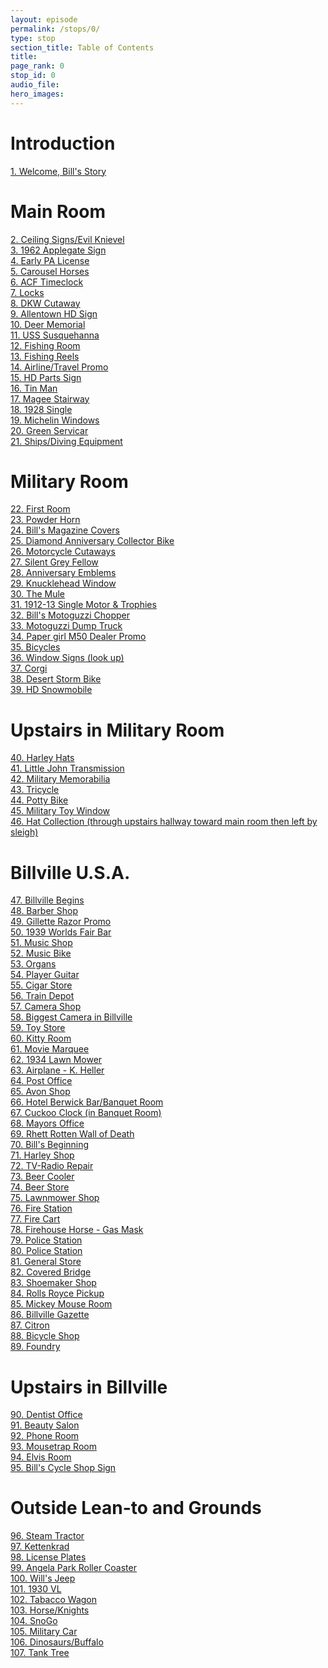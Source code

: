 ```yaml
---
layout: episode
permalink: /stops/0/
type: stop
section_title: Table of Contents
title: 
page_rank: 0
stop_id: 0
audio_file: 
hero_images:
---
```


<h1>Introduction</h1>
<a href="https://chantzatbills.github.io/stops/1/">1. Welcome, Bill's Story</a><br>
<h1>Main Room</h1>
<a href="https://chantzatbills.github.io/stops/2/">2. Ceiling Signs/Evil Knievel</a><br>
<a href="https://chantzatbills.github.io/stops/3/">3. 1962 Applegate Sign</a><br>
<a href="https://chantzatbills.github.io/stops/4/">4. Early PA License</a><br>
<a href="https://chantzatbills.github.io/stops/5/">5. Carousel Horses</a><br>
<a href="https://chantzatbills.github.io/stops/6/">6. ACF Timeclock</a><br>
<a href="https://chantzatbills.github.io/stops/7/">7. Locks</a><br>
<a href="https://chantzatbills.github.io/stops/8/">8. DKW Cutaway</a><br>
<a href="https://chantzatbills.github.io/stops/9/">9. Allentown HD Sign</a><br>
<a href="https://chantzatbills.github.io/stops/10/">10. Deer Memorial</a><br>
<a href="https://chantzatbills.github.io/stops/11/">11. USS Susquehanna</a><br>
<a href="https://chantzatbills.github.io/stops/12/">12. Fishing Room</a><br>
<a href="https://chantzatbills.github.io/stops/13/">13. Fishing Reels</a><br>
<a href="https://chantzatbills.github.io/stops/14/">14. Airline/Travel Promo</a><br>
<a href="https://chantzatbills.github.io/stops/15/">15. HD Parts Sign</a><br>
<a href="https://chantzatbills.github.io/stops/16/">16. Tin Man</a><br>
<a href="https://chantzatbills.github.io/stops/17/">17. Magee Stairway</a><br>
<a href="https://chantzatbills.github.io/stops/18/">18. 1928 Single</a><br>
<a href="https://chantzatbills.github.io/stops/19/">19. Michelin Windows</a><br>
<a href="https://chantzatbills.github.io/stops/20/">20. Green Servicar</a><br>
<a href="https://chantzatbills.github.io/stops/21/">21. Ships/Diving Equipment</a><br>
<h1>Military Room</h1>
<a href="https://chantzatbills.github.io/stops/22/">22. First Room</a><br>
<a href="https://chantzatbills.github.io/stops/23/">23. Powder Horn</a><br>
<a href="https://chantzatbills.github.io/stops/24/">24. Bill's Magazine Covers</a><br>
<a href="https://chantzatbills.github.io/stops/25/">25. Diamond Anniversary Collector Bike</a><br>
<a href="https://chantzatbills.github.io/stops/26/">26. Motorcycle Cutaways</a><br>
<a href="https://chantzatbills.github.io/stops/27/">27. Silent Grey Fellow</a><br>
<a href="https://chantzatbills.github.io/stops/28/">28. Anniversary Emblems</a><br>
<a href="https://chantzatbills.github.io/stops/29/">29. Knucklehead Window</a><br>
<a href="https://chantzatbills.github.io/stops/30/">30. The Mule</a><br>
<a href="https://chantzatbills.github.io/stops/31/">31. 1912-13 Single Motor & Trophies</a><br>
<a href="https://chantzatbills.github.io/stops/32/">32. Bill's Motoguzzi Chopper</a><br>
<a href="https://chantzatbills.github.io/stops/33/">33. Motoguzzi Dump Truck</a><br>
<a href="https://chantzatbills.github.io/stops/34/">34. Paper girl M50 Dealer Promo</a><br>
<a href="https://chantzatbills.github.io/stops/35/">35. Bicycles</a><br>
<a href="https://chantzatbills.github.io/stops/36/">36. Window Signs (look up)</a><br>
<a href="https://chantzatbills.github.io/stops/37/">37. Corgi</a><br>
<a href="https://chantzatbills.github.io/stops/38/">38. Desert Storm Bike</a><br>
<a href="https://chantzatbills.github.io/stops/39/">39. HD Snowmobile</a><br>
<h1>Upstairs in Military Room</h1>
<a href="https://chantzatbills.github.io/stops/40/">40. Harley Hats</a><br>
<a href="https://chantzatbills.github.io/stops/41/">41. Little John Transmission</a><br>
<a href="https://chantzatbills.github.io/stops/42/">42. Military Memorabilia</a><br>
<a href="https://chantzatbills.github.io/stops/43/">43. Tricycle</a><br>
<a href="https://chantzatbills.github.io/stops/44/">44. Potty Bike</a><br>
<a href="https://chantzatbills.github.io/stops/45/">45. Military Toy Window</a><br>
<a href="https://chantzatbills.github.io/stops/46/">46. Hat Collection (through upstairs hallway toward main room then left by sleigh)</a><br>
<h1>Billville U.S.A.</h1>
<a href="https://chantzatbills.github.io/stops/47/">47. Billville Begins</a><br>
<a href="https://chantzatbills.github.io/stops/48/">48. Barber Shop</a><br>
<a href="https://chantzatbills.github.io/stops/49/">49. Gillette Razor Promo</a><br>
<a href="https://chantzatbills.github.io/stops/50/">50. 1939 Worlds Fair Bar</a><br>
<a href="https://chantzatbills.github.io/stops/51/">51. Music Shop</a><br>
<a href="https://chantzatbills.github.io/stops/52/">52. Music Bike</a><br>
<a href="https://chantzatbills.github.io/stops/53/">53. Organs</a><br>
<a href="https://chantzatbills.github.io/stops/54/">54. Player Guitar</a><br>
<a href="https://chantzatbills.github.io/stops/55/">55. Cigar Store</a><br>
<a href="https://chantzatbills.github.io/stops/56/">56. Train Depot</a><br>
<a href="https://chantzatbills.github.io/stops/57/">57. Camera Shop</a><br>
<a href="https://chantzatbills.github.io/stops/58/">58. Biggest Camera in Billville</a><br>
<a href="https://chantzatbills.github.io/stops/59/">59. Toy Store</a><br>
<a href="https://chantzatbills.github.io/stops/60/">60. Kitty Room</a><br>
<a href="https://chantzatbills.github.io/stops/61/">61. Movie Marquee</a><br>
<a href="https://chantzatbills.github.io/stops/62/">62. 1934 Lawn Mower</a><br>
<a href="https://chantzatbills.github.io/stops/63/">63. Airplane - K. Heller</a><br>
<a href="https://chantzatbills.github.io/stops/64/">64. Post Office</a><br>
<a href="https://chantzatbills.github.io/stops/65/">65. Avon Shop</a><br>
<a href="https://chantzatbills.github.io/stops/66/">66. Hotel Berwick Bar/Banquet Room</a><br>
<a href="https://chantzatbills.github.io/stops/67/">67. Cuckoo Clock (in Banquet Room)</a><br>
<a href="https://chantzatbills.github.io/stops/68/">68. Mayors Office</a><br>
<a href="https://chantzatbills.github.io/stops/69/">69. Rhett Rotten Wall of Death</a><br>
<a href="https://chantzatbills.github.io/stops/70/">70. Bill's Beginning</a><br>
<a href="https://chantzatbills.github.io/stops/71/">71. Harley Shop</a><br>
<a href="https://chantzatbills.github.io/stops/72/">72. TV-Radio Repair</a><br>
<a href="https://chantzatbills.github.io/stops/73/">73. Beer Cooler</a><br>
<a href="https://chantzatbills.github.io/stops/74/">74. Beer Store</a><br>
<a href="https://chantzatbills.github.io/stops/75/">75. Lawnmower Shop</a><br>
<a href="https://chantzatbills.github.io/stops/76/">76. Fire Station</a><br>
<a href="https://chantzatbills.github.io/stops/77/">77. Fire Cart</a><br>
<a href="https://chantzatbills.github.io/stops/78/">78. Firehouse Horse - Gas Mask</a><br>
<a href="https://chantzatbills.github.io/stops/79/">79. Police Station</a><br>
<a href="https://chantzatbills.github.io/stops/80/">80. Police Station</a><br>
<a href="https://chantzatbills.github.io/stops/81/">81. General Store</a><br>
<a href="https://chantzatbills.github.io/stops/82/">82. Covered Bridge</a><br>
<a href="https://chantzatbills.github.io/stops/83/">83. Shoemaker Shop</a><br>
<a href="https://chantzatbills.github.io/stops/84/">84. Rolls Royce Pickup</a><br>
<a href="https://chantzatbills.github.io/stops/85/">85. Mickey Mouse Room</a><br>
<a href="https://chantzatbills.github.io/stops/86/">86. Billville Gazette</a><br>
<a href="https://chantzatbills.github.io/stops/87/">87. Citron</a><br>
<a href="https://chantzatbills.github.io/stops/88/">88. Bicycle Shop</a><br>
<a href="https://chantzatbills.github.io/stops/89/">89. Foundry</a><br>
<h1>Upstairs in Billville</h1>
<a href="https://chantzatbills.github.io/stops/90/">90. Dentist Office</a><br>
<a href="https://chantzatbills.github.io/stops/91/">91. Beauty Salon</a><br>
<a href="https://chantzatbills.github.io/stops/92/">92. Phone Room</a><br>
<a href="https://chantzatbills.github.io/stops/93/">93. Mousetrap Room</a><br>
<a href="https://chantzatbills.github.io/stops/94/">94. Elvis Room</a><br>
<a href="https://chantzatbills.github.io/stops/95/">95. Bill's Cycle Shop Sign</a><br>
<h1>Outside Lean-to and Grounds</h1>
<a href="https://chantzatbills.github.io/stops/96/">96. Steam Tractor</a><br>
<a href="https://chantzatbills.github.io/stops/97/">97. Kettenkrad</a><br>
<a href="https://chantzatbills.github.io/stops/98/">98. License Plates</a><br>
<a href="https://chantzatbills.github.io/stops/99/">99. Angela Park Roller Coaster</a><br>
<a href="https://chantzatbills.github.io/stops/100/">100. Will's Jeep</a><br>
<a href="https://chantzatbills.github.io/stops/101/">101. 1930 VL</a><br>
<a href="https://chantzatbills.github.io/stops/102/">102. Tabacco Wagon</a><br>
<a href="https://chantzatbills.github.io/stops/103/">103. Horse/Knights</a><br>
<a href="https://chantzatbills.github.io/stops/104/">104. SnoGo</a><br>
<a href="https://chantzatbills.github.io/stops/105/">105. Military Car</a><br>
<a href="https://chantzatbills.github.io/stops/106/">106. Dinosaurs/Buffalo</a><br>
<a href="https://chantzatbills.github.io/stops/107/">107. Tank Tree</a><br>
